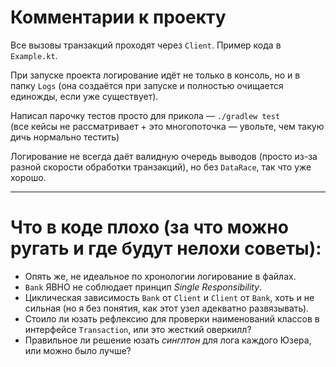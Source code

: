 # Комментарии к проекту

Все вызовы транзакций проходят через `Client`. Пример кода в `Example.kt`.

При запуске проекта логирование идёт не только в консоль, но и в папку `Logs` (она создаётся при запуске и полностью очищается единожды, если уже существует).

Написал парочку тестов просто для прикола — `./gradlew test`  
(все кейсы не рассматривает + это многопоточка — увольте, чем такую дичь нормально тестить)

Логирование не всегда даёт валидную очередь выводов (просто из-за разной скорости обработки транзакций), но без `DataRace`, так что уже хорошо.

---

# Что в коде плохо (за что можно ругать и где будут нелохи советы):

- Опять же, не идеальное по хронологии логирование в файлах.
- `Bank` ЯВНО не соблюдает принцип *Single Responsibility*.
- Циклическая зависимость `Bank` от `Client` и `Client` от `Bank`, хоть и не сильная (но я без понятия, как этот узел адекватно развязывать).
- Стоило ли юзать рефлексию для проверки наименований классов в интерфейсе `Transaction`, или это жесткий оверкилл?
- Правильное ли решение юзать *синглтон* для лога каждого Юзера, или можно было лучше?
